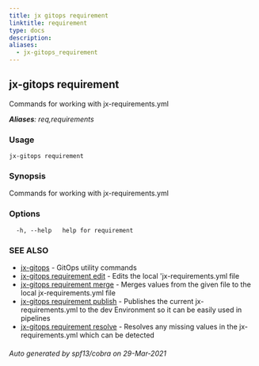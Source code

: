 ```yaml
---
title: jx gitops requirement
linktitle: requirement
type: docs
description: 
aliases:
  - jx-gitops_requirement
---
```


## jx-gitops requirement

Commands for working with jx-requirements.yml

***Aliases**: req,requirements*

### Usage

```
jx-gitops requirement
```

### Synopsis

Commands for working with jx-requirements.yml

### Options

```
  -h, --help   help for requirement
```

### SEE ALSO

* [jx-gitops](..)	 - GitOps utility commands
* [jx-gitops requirement edit](jx-gitops_requirement_edit)	 - Edits the local 'jx-requirements.yml file
* [jx-gitops requirement merge](jx-gitops_requirement_merge)	 - Merges values from the given file to the local jx-requirements.yml file
* [jx-gitops requirement publish](jx-gitops_requirement_publish)	 - Publishes the current jx-requirements.yml to the dev Environment so it can be easily used in pipelines
* [jx-gitops requirement resolve](jx-gitops_requirement_resolve)	 - Resolves any missing values in the jx-requirements.yml which can be detected

###### Auto generated by spf13/cobra on 29-Mar-2021

